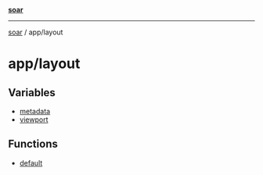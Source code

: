 [**soar**](../../README.md)

***

[soar](../../modules.md) / app/layout

# app/layout

## Variables

- [metadata](variables/metadata.md)
- [viewport](variables/viewport.md)

## Functions

- [default](functions/default.md)
